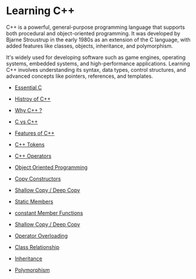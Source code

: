 # Learning C++
C++ is a powerful, general-purpose programming language that supports both procedural and object-oriented programming. It was developed by Bjarne Stroustrup in the early 1980s as an extension of the C language, with added features like classes, objects, inheritance, and polymorphism. 

It's widely used for developing software such as game engines, operating systems, embedded systems, and high-performance applications. Learning C++ involves understanding its syntax, data types, control structures, and advanced concepts like pointers, references, and templates.

- <a href="https://github.com/RaviTambade/tflcpp/tree/main/notes/CPP/cprogramming.md">Essential C</a>
- <a href="https://github.com/RaviTambade/tflcpp/tree/main/notes/CPP/historycpp.md">Histroy of C++</a>
- <a href="https://github.com/RaviTambade/tflcpp/tree/main/notes/CPP/whycpp.md">Why C++ ?</a>
- <a href="https://github.com/RaviTambade/tflcpp/tree/main/notes/CPP/cvscpp.md">C vs C++</a>
- <a href="https://github.com/RaviTambade/tflcpp/tree/main/notes/CPP/featuresofcpp.md">Features of C++</a>
- <a href="https://github.com/RaviTambade/tflcpp/tree/main/notes/CPP/cpptokens.md">C++ Tokens</a>
- <a href="https://github.com/RaviTambade/tflcpp/tree/main/notes/CPP/operators.md">C++ Operators</a>
- <a href="https://github.com/RaviTambade/tflcpp/tree/main/notes/CPP/oops.md">Object Oriented Programming</a>
- <a href="https://github.com/RaviTambade/ycp/blob/main/notes/CPP/copyconstructor.md">Copy Constructors</a>
- <a href="https://github.com/RaviTambade/ycp/blob/main/CPP/notes/CPP/shallowdeep.md">Shallow Copy / Deep Copy</a>

- <a href="https://github.com/RaviTambade/tflcpp/tree/main/notes/CPP/staticmembers.md">Static Members</a>
- <a href="https://github.com/RaviTambade/tflcpp/tree/main/notes/CPP/constantfunction.md">constant Member Functions</a>

- <a href="https://github.com/RaviTambade/ycp/blob/main/notes/CPP/friendincpp.md">Shallow Copy / Deep Copy</a>

- <a href="https://github.com/RaviTambade/tflcpp/tree/main/notes/CPP/operatoroverloading.md">Operator Overloading</a>
- <a href="https://github.com/RaviTambade/tflcpp/tree/main/notes/CPP/hasaisa.md">Class Relationship</a>
- <a href="https://github.com/RaviTambade/tflcpp/tree/main/notes/CPP/inheritance.md">Inheritance</a>
- <a href="https://github.com/RaviTambade/tflcpp/tree/main/notes/CPP/polymorphism.md">Polymorphism</a>
